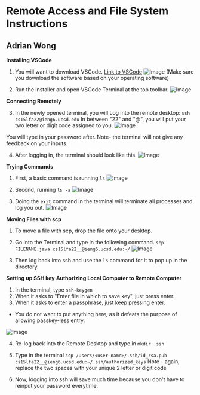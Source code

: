 # Remote Access and File System Instructions
## Adrian Wong

**Installing VSCode**

1. You will want to download VSCode.
[Link to VSCode](https://code.visualstudio.com/)
![Image](https://adrianwongg1.github.io/cse15l-lab-reports/CSE15L%20pictures/VSCode%20Website.png)
(Make sure you download the software based on your operating software)

2. Run the installer and open VSCode Terminal at the top toolbar.
![Image](https://adrianwongg1.github.io/cse15l-lab-reports/CSE15L%20pictures/Terminal.PNG)

**Connecting Remotely**

3. In the newly opened terminal, you will Log into the remote desktop:
`ssh cs15lfa22@ieng6.ucsd.edu`
In between "22" and "@", you will put your two letter or digit code assigned to you.
![Image](https://adrianwongg1.github.io/cse15l-lab-reports/CSE15L%20pictures/ssh.PNG)

You will type in your password after.
Note- the terminal will not give any feedback on your inputs.

4. After logging in, the terminal should look like this.
![Image](https://adrianwongg1.github.io/cse15l-lab-reports/CSE15L%20pictures/sshLogin.PNG)


**Trying Commands**

1. First, a basic command is running `ls`
![Image](https://adrianwongg1.github.io/cse15l-lab-reports/CSE15L%20pictures/ls.png)

2. Second, running `ls -a`
![Image](https://adrianwongg1.github.io/cse15l-lab-reports/CSE15L%20pictures/ls-a.PNG)

3. Doing the `exit` command in the terminal will terminate all processes and log you out.
![Image](https://adrianwongg1.github.io/cse15l-lab-reports/CSE15L%20pictures/exit.png)

**Moving Files with scp**

1. To move a file with scp, drop the file onto your desktop.

2. Go into the Terminal and type in the following command.
`scp FILENAME.java cs15lfa22__@ieng6.ucsd.edu:~/`
![Image](https://adrianwongg1.github.io/cse15l-lab-reports/CSE15L%20pictures/scp.PNG)

3. Then log back into ssh and use the `ls` command for it to pop up in the directory.

**Setting up SSH key**
**Authorizing Local Computer to Remote Computer**

1. In the terminal, type `ssh-keygen`
2. When it asks to "Enter file in which to save key", just press enter.
3. When it asks to enter a passphrase, just keep pressing enter.
- You do not want to put anything here, as it defeats the purpose of allowing passkey-less entry.

![Image](https://adrianwongg1.github.io/cse15l-lab-reports/CSE15L%20pictures/sshKeygen.png)

4. Re-log back into the Remote Desktop and type in `mkdir .ssh`
5. Type in the terminal `scp /Users/<user-name>/.ssh/id_rsa.pub cs15lfa22__@ieng6.ucsd.edu:~/.ssh/authorized_keys`
Note - again, replace the two spaces with your unique 2 letter or digit code

6. Now, logging into ssh will save much time because you don't have to reinput your password everytime.

